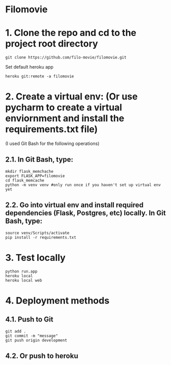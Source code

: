 # Filomovie


# 1. Clone the repo and cd to the project root directory
```
git clone https://github.com/filo-movie/filomovie.git
```

Set default heroku app
```
heroku git:remote -a filomovie

```


# 2. Create a virtual env: (Or use pycharm to create a virtual enviornment and install the requirements.txt file)

(I used Git Bash for the following operations)

## 2.1. In Git Bash, type: 
```
mkdir flask_memchache
export FLASK_APP=filomovie 	
cd flask_memcache
python -m venv venv #only run once if you haven't set up virtual env yet
```

## 2.2. Go into virtual env and install required dependencies (Flask, Postgres, etc) locally. In Git Bash, type:
```
source venv/Scripts/activate
pip install -r requirements.txt
```

# 3. Test locally
```
python run.app
heroku local
heroku local web
```


# 4. Deployment methods

## 4.1. Push to Git
```
git add .
git commit -m "message"
git push origin development
``` 

## 4.2. Or push to heroku

